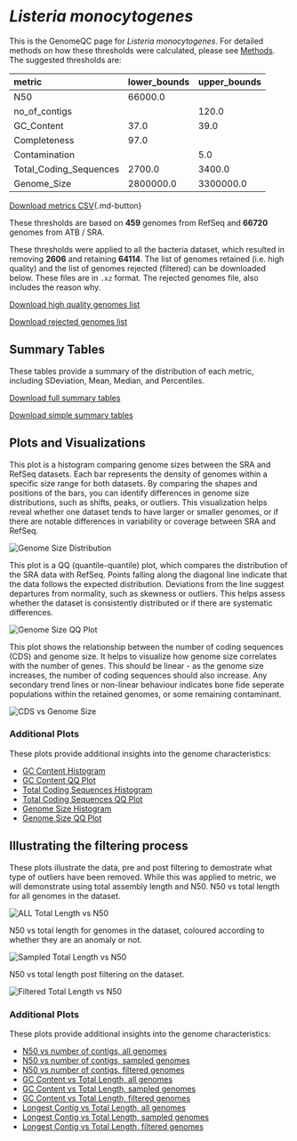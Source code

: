 # *Listeria monocytogenes*

This is the GenomeQC page for *Listeria monocytogenes*. For detailed methods on how these thresholds were calculated, please see [Methods](../../methods.md).
The suggested thresholds are: 

| metric                 | lower_bounds   | upper_bounds   |
|:-----------------------|:---------------|:---------------|
| N50                    | 66000.0        |                |
| no_of_contigs          |                | 120.0          |
| GC_Content             | 37.0           | 39.0           |
| Completeness           | 97.0           |                |
| Contamination          |                | 5.0            |
| Total_Coding_Sequences | 2700.0         | 3400.0         |
| Genome_Size            | 2800000.0      | 3300000.0      |

[Download metrics CSV](Listeria_monocytogenes_metrics.csv){.md-button}


These thresholds are based on **459** genomes from RefSeq and **66720** genomes from ATB / SRA.

These thresholds were applied to all the bacteria dataset, which resulted in removing **2606** and retaining **64114**.
The list of genomes retained (i.e. high quality) and the list of genomes rejected (filtered) can be downloaded below. These files are in `.xz` format. The rejected genomes file, also includes the reason why.

[Download high quality genomes list](Listeria_monocytogenes_high_quality_genomes.csv.xz)


[Download rejected genomes list](Listeria_monocytogenes_filtered_out_genomes.csv.xz)



## Summary Tables
These tables provide a summary of the distribution of each metric, including SDeviation, Mean, Median, and Percentiles.

[Download full summary tables](summary.csv)

[Download simple summary tables](selected_summary.csv)

## Plots and Visualizations

This plot is a histogram comparing genome sizes between the SRA and RefSeq datasets. Each bar represents the density of genomes within a specific size range for both datasets. By comparing the shapes and positions of the bars, you can identify differences in genome size distributions, such as shifts, peaks, or outliers. This visualization helps reveal whether one dataset tends to have larger or smaller genomes, or if there are notable differences in variability or coverage between SRA and RefSeq.

![Genome Size Distribution](Genome_Size_refseq_histogram_kde.png)

This plot is a QQ (quantile-quantile) plot, which compares the distribution of the SRA data with RefSeq. Points falling along the diagonal line indicate that the data follows the expected distribution. Deviations from the line suggest departures from normality, such as skewness or outliers. This helps assess whether the dataset is consistently distributed or if there are systematic differences.

![Genome Size QQ Plot](Genome_Size_refseq_qqplot.png)

This plot shows the relationship between the number of coding sequences (CDS) and genome size. It helps to visualize how genome size correlates with the number of genes. This should be linear - as the genome size increases, the number of coding sequences should also increase. Any secondary trend lines or non-linear behaviour indicates bone fide seperate populations within the retained genomes, or some remaining contaminant. 

![CDS vs Genome Size](Listeria_monocytogenes_CDS_vs_Genome_Size.png)

### Additional Plots

These plots provide additional insights into the genome characteristics:

- [GC Content Histogram](GC_Content_refseq_histogram_kde.png)
- [GC Content QQ Plot](GC_Content_refseq_qqplot.png)
- [Total Coding Sequences Histogram](Total_Coding_Sequences_refseq_histogram_kde.png)
- [Total Coding Sequences QQ Plot](Total_Coding_Sequences_refseq_qqplot.png)
- [Genome Size Histogram](Genome_Size_refseq_histogram_kde.png)
- [Genome Size QQ Plot](Genome_Size_refseq_qqplot.png)
## Illustrating the filtering process
These plots illustrate the data, pre and post filtering to demostrate what type of outliers have been removed. While this was applied to metric, we will demonstrate using total assembly length and N50.
N50 vs total length for all genomes in the dataset.

![ALL Total Length vs N50](Listeria_monocytogenes_all_total_length_N50.png)

N50 vs total length for genomes in the dataset, coloured according to whether they are an anomaly or not.

![Sampled Total Length vs N50](Listeria_monocytogenes_sample_total_length_N50.png)

N50 vs total length post filtering on the dataset.

![Filtered Total Length vs N50](Listeria_monocytogenes_filt_total_length_N50.png)

### Additional Plots

These plots provide additional insights into the genome characteristics:

- [N50 vs number of contigs, all genomes](Listeria_monocytogenes_all_N50_number.png)
- [N50 vs number of contigs, sampled genomes](Listeria_monocytogenes_sample_N50_number.png)
- [N50 vs number of contigs, filtered genomes](Listeria_monocytogenes_filt_N50_number.png)
- [GC Content vs Total Length, all genomes](Listeria_monocytogenes_all_total_length_GC_Content.png)
- [GC Content vs Total Length, sampled genomes](Listeria_monocytogenes_sample_total_length_GC_Content.png)
- [GC Content vs Total Length, filtered genomes](Listeria_monocytogenes_filt_total_length_GC_Content.png)
- [Longest Contig vs Total Length, all genomes](Listeria_monocytogenes_all_total_length_longest.png)
- [Longest Contig vs Total Length, sampled genomes](Listeria_monocytogenes_sample_total_length_longest.png)
- [Longest Contig vs Total Length, filtered genomes](Listeria_monocytogenes_filt_total_length_longest.png)

